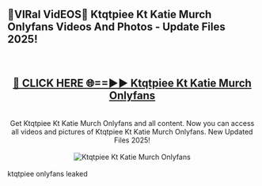 <h2>🔴VIRal VidEOS🔴 Ktqtpiee Kt Katie Murch Onlyfans Videos And Photos - Update Files 2025!</h2>
<br>
<div align="center">
<h2><a href="https://virallinks.top/odZfE0" rel="nofollow">🔴 CLICK HERE 🌐==►► Ktqtpiee Kt Katie Murch Onlyfans</a></h2>
<br>
Get Ktqtpiee Kt Katie Murch Onlyfans and all content. Now you can access all videos and pictures of Ktqtpiee Kt Katie Murch Onlyfans. New Updated Files 2025!
<br>
<br>
<a href="https://virallinks.top/odZfE0" rel="nofollow" data-target="animated-image.originalLink"><img src="https://i.imgur.com/dJHk4Zq.gif)" alt="Ktqtpiee Kt Katie Murch Onlyfans" style="max-width: 100%; display: inline-block;" data-target="animated-image.originalImage"></a>
</div>
<br>
ktqtpiee onlyfans leaked